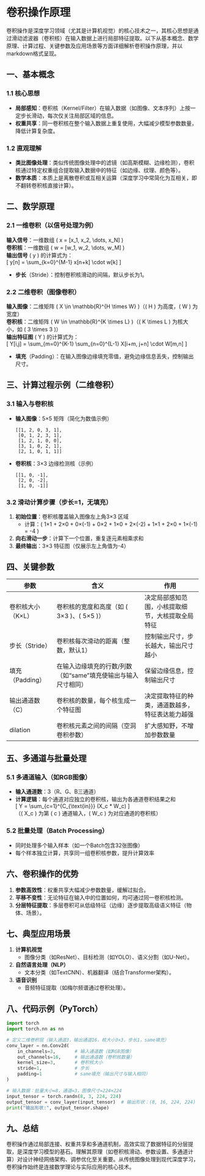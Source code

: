 
# 卷积操作原理

卷积操作是深度学习领域（尤其是计算机视觉）的核心技术之一，其核心思想是通过滑动滤波器（卷积核）在输入数据上进行局部特征提取。以下从基本概念、数学原理、计算过程、关键参数及应用场景等方面详细解析卷积操作原理，并以markdown格式呈现。


## 一、基本概念
### 1.1 核心思想
- **局部感知**：卷积核（Kernel/Filter）在输入数据（如图像、文本序列）上按一定步长滑动，每次仅关注局部区域的信息。
- **权重共享**：同一卷积核在整个输入数据上重复使用，大幅减少模型参数数量，降低计算复杂度。

### 1.2 直观理解
- **类比图像处理**：类似传统图像处理中的滤镜（如高斯模糊、边缘检测），卷积核通过特定权重组合提取输入数据中的特征（如边缘、纹理、颜色等）。
- **数学本质**：本质上是离散卷积或互相关运算（深度学习中常简化为互相关，即不翻转卷积核直接计算）。


## 二、数学原理
### 2.1 一维卷积（以信号处理为例）
**输入信号**：一维数组 \( x = [x_1, x_2, \dots, x_N] \)  
**卷积核**：一维数组 \( w = [w_1, w_2, \dots, w_M] \)  
**输出信号** \( y \) 的计算式为：  
\[
y[n] = \sum_{k=0}^{M-1} x[n+k] \cdot w[k]
\]  
- **步长**（Stride）：控制卷积核滑动的间隔，默认步长为1。

### 2.2 二维卷积（图像卷积）
**输入图像**：二维矩阵 \( X \in \mathbb{R}^{H \times W} \)（\( H \) 为高度，\( W \) 为宽度）  
**卷积核**：二维矩阵 \( W \in \mathbb{R}^{K \times L} \)（\( K \times L \) 为核大小，如 \( 3 \times 3 \)）  
**输出特征图** \( Y \) 的计算式为：  
\[
Y[i,j] = \sum_{m=0}^{K-1} \sum_{n=0}^{L-1} X[i+m, j+n] \cdot W[m,n]
\]  
- **填充**（Padding）：在输入图像边缘填充零值，避免边缘信息丢失，控制输出尺寸。


## 三、计算过程示例（二维卷积）
### 3.1 输入与卷积核
- **输入图像**：5×5 矩阵（简化为数值示例）  
  ```
  [[1, 2, 0, 3, 1],
   [0, 1, 2, 3, 1],
   [1, 2, 1, 0, 0],
   [3, 1, 0, 2, 1],
   [2, 1, 0, 1, 1]]
  ```  
- **卷积核**：3×3 边缘检测核（示例）  
  ```
  [[1, 0, -1],
   [2, 0, -2],
   [1, 0, -1]]
  ```

### 3.2 滑动计算步骤（步长=1，无填充）
1. **初始位置**：卷积核覆盖输入图像左上角3×3 区域  
   - 计算：\( 1×1 + 2×0 + 0×(-1) + 0×2 + 1×0 + 2×(-2) + 1×1 + 2×0 + 1×(-1) = -4 \)  
2. **向右滑动一步**：计算下一个位置，重复逐元素相乘求和  
3. **最终输出**：3×3 特征图（仅展示左上角值为-4）  


## 四、关键参数

| **参数**      | **含义**                             | **作用**                   |
|-------------|------------------------------------|--------------------------|
| 卷积核大小（K×L）  | 卷积核的宽度和高度（如 \( 3×3 \)、\( 5×5 \)）   | 决定局部感知范围，小核提取细节，大核提取全局特征 |
| 步长（Stride）  | 卷积核每次滑动的距离（整数，默认1）                 | 控制输出尺寸，步长越大，输出尺寸越小       |
| 填充（Padding） | 在输入边缘填充的行数/列数（如“same”填充使输出与输入尺寸相同） | 保留边缘信息，控制输出尺寸            |
| 输出通道数（C）    | 卷积核的数量，每个核生成一个特征图                  | 决定提取特征的种类，通道数越多，特征表达能力越强 |
| dilation    | 卷积核元素之间的间隔（空洞卷积参数）                 | 扩大感知野，不增加参数数量            |


## 五、多通道与批量处理
### 5.1 多通道输入（如RGB图像）
- **输入通道数**：3（R、G、B三通道）  
- **计算逻辑**：每个通道对应独立的卷积核，输出为各通道卷积结果之和  
  \[
  Y = \sum_{c=1}^{C_{\text{in}}} (X_c * W_c)
  \]  
  （\( X_c \) 为第 \( c \) 通道输入，\( W_c \) 为对应通道的卷积核）

### 5.2 批量处理（Batch Processing）
- 同时处理多个输入样本（如一个Batch包含32张图像）  
- 每个样本独立计算，共享同一组卷积核参数，提升计算效率


## 六、卷积操作的优势
1. **参数高效性**：权重共享大幅减少参数数量，缓解过拟合。  
2. **平移不变性**：无论特征在输入中的位置如何，均可通过同一卷积核检测。  
3. **分层特征提取**：多层卷积可从低级特征（边缘）逐步提取高级语义特征（物体、场景）。  


## 七、典型应用场景
1. **计算机视觉**  
   - 图像分类（如ResNet）、目标检测（如YOLO）、语义分割（如U-Net）。  
2. **自然语言处理（NLP）**  
   - 文本分类（如TextCNN）、机器翻译（结合Transformer架构）。  
3. **语音识别**  
   - 音频特征提取（如梅尔频谱通过卷积处理）。  


## 八、代码示例（PyTorch）
```python
import torch
import torch.nn as nn

# 定义二维卷积层（输入通道3，输出通道16，核大小3×3，步长1，same填充）
conv_layer = nn.Conv2d(
    in_channels=3,       # 输入通道数（如RGB图像）
    out_channels=16,     # 输出通道数（卷积核数量）
    kernel_size=3,       # 卷积核大小
    stride=1,            # 步长
    padding=1            # same填充（输出尺寸与输入相同）
)

# 输入数据：批量大小=8，通道=3，图像尺寸=224×224
input_tensor = torch.randn(8, 3, 224, 224)
output_tensor = conv_layer(input_tensor)  # 输出形状：(8, 16, 224, 224)
print("输出形状:", output_tensor.shape)
```


## 九、总结
卷积操作通过局部连接、权重共享和多通道机制，高效实现了数据特征的分层提取，是深度学习模型的基石。理解其原理（如卷积核滑动、参数设置、多通道计算）对设计神经网络架构、调参优化至关重要。从传统图像处理到现代深度学习，卷积操作始终是连接数学理论与实际应用的核心技术。